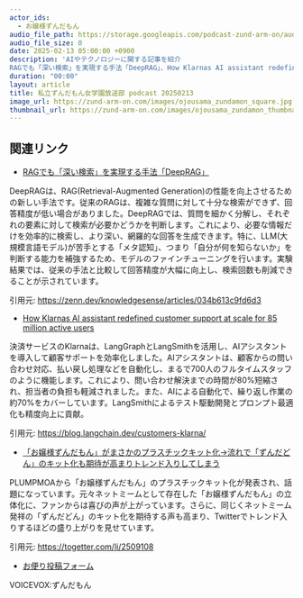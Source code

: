 ```yaml
---
actor_ids:
  - お嬢様ずんだもん
audio_file_path: https://storage.googleapis.com/podcast-zund-arm-on/audio/私立ずんだもん女学園放送部_podcast_20250213.mp3
audio_file_size: 0
date: 2025-02-13 05:00:00 +0900
description: 'AIやテクノロジーに関する記事を紹介  
RAGでも「深い検索」を実現する手法「DeepRAG」、How Klarnas AI assistant redefined customer support at scale for 85 million active users、「お嬢様ずんだもん」がまさかのプラスチックキット化→流れで「ずんだどん」のキット化も期待が高まりトレンド入りしてしまう'
duration: "00:00"
layout: article
title: 私立ずんだもん女学園放送部 podcast 20250213
image_url: https://zund-arm-on.com/images/ojousama_zundamon_square.jpg
thumbnail_url: https://zund-arm-on.com/images/ojousama_zundamon_thumbnail.jpg
---
```


## 関連リンク


- [RAGでも「深い検索」を実現する手法「DeepRAG」](https://zenn.dev/knowledgesense/articles/034b613c9fd6d3)  


DeepRAGは、RAG(Retrieval-Augmented Generation)の性能を向上させるための新しい手法です。従来のRAGは、複雑な質問に対して十分な検索ができず、回答精度が低い場合がありました。DeepRAGでは、質問を細かく分解し、それぞれの要素に対して検索が必要かどうかを判断します。これにより、必要な情報だけを効率的に検索し、より深い、網羅的な回答を生成できます。特に、LLM(大規模言語モデル)が苦手とする「メタ認知」、つまり「自分が何を知らないか」を判断する能力を補強するため、モデルのファインチューニングを行います。実験結果では、従来の手法と比較して回答精度が大幅に向上し、検索回数も削減できることが示されています。


引用元: https://zenn.dev/knowledgesense/articles/034b613c9fd6d3


- [How Klarnas AI assistant redefined customer support at scale for 85 million active users](https://blog.langchain.dev/customers-klarna/)  


決済サービスのKlarnaは、LangGraphとLangSmithを活用し、AIアシスタントを導入して顧客サポートを効率化しました。AIアシスタントは、顧客からの問い合わせ対応、払い戻し処理などを自動化し、まるで700人のフルタイムスタッフのように機能します。これにより、問い合わせ解決までの時間が80%短縮され、担当者の負担も軽減されました。また、AIによる自動化で、繰り返し作業の約70%をカバーしています。LangSmithによるテスト駆動開発とプロンプト最適化も精度向上に貢献。


引用元: https://blog.langchain.dev/customers-klarna/


- [「お嬢様ずんだもん」がまさかのプラスチックキット化→流れで「ずんだどん」のキット化も期待が高まりトレンド入りしてしまう](https://togetter.com/li/2509108)  


PLUMPMOAから「お嬢様ずんだもん」のプラスチックキット化が発表され、話題になっています。元々ネットミームとして存在した「お嬢様ずんだもん」の立体化に、ファンからは喜びの声が上がっています。さらに、同じくネットミーム発祥の「ずんだどん」のキット化を期待する声も高まり、Twitterでトレンド入りするほどの盛り上がりを見せています。


引用元: https://togetter.com/li/2509108



- [お便り投稿フォーム](https://forms.gle/ffg4JTfqdiqK62qf9)

VOICEVOX:ずんだもん
